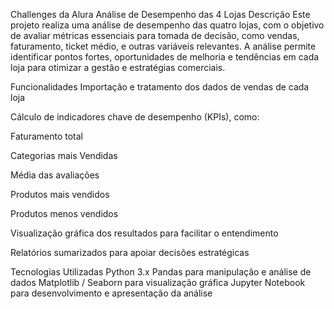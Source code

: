 Challenges da Alura
Análise de Desempenho das 4 Lojas
Descrição
Este projeto realiza uma análise de desempenho das quatro lojas, com o objetivo de avaliar métricas essenciais para tomada de decisão, como vendas, faturamento, ticket médio, e outras variáveis relevantes. A análise permite identificar pontos fortes, oportunidades de melhoria e tendências em cada loja para otimizar a gestão e estratégias comerciais.

Funcionalidades
Importação e tratamento dos dados de vendas de cada loja

Cálculo de indicadores chave de desempenho (KPIs), como:

Faturamento total

Categorias mais Vendidas

Média das avaliações

Produtos mais vendidos

Produtos menos vendidos


Visualização gráfica dos resultados para facilitar o entendimento

Relatórios sumarizados para apoiar decisões estratégicas

Tecnologias Utilizadas
Python 3.x
Pandas para manipulação e análise de dados
Matplotlib / Seaborn para visualização gráfica
Jupyter Notebook para desenvolvimento e apresentação da análise
